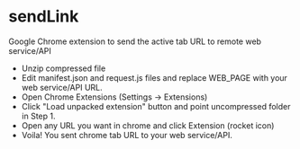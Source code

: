 # sendLink
Google Chrome extension to send the active tab URL to remote web service/API 

- Unzip compressed file
- Edit manifest.json and request.js files and replace WEB_PAGE with your web service/API URL.
- Open Chrome Extensions (Settings -> Extensions)
- Click "Load unpacked extension" button and point uncompressed folder in Step 1.
- Open any URL you want in chrome and click Extension (rocket icon)
- Voila! You sent chrome tab URL to your web service/API.
